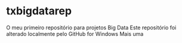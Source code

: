 # txbigdatarep
O meu primeiro repositório para projetos Big Data
Este repositório foi alterado localmente pelo GitHub for Windows
Mais uma
